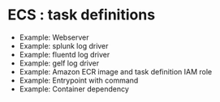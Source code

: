 # ECS : task definitions

- Example: Webserver
- Example: splunk log driver
- Example: fluentd log driver
- Example: gelf log driver
- Example: Amazon ECR image and task definition IAM role
- Example: Entrypoint with command
- Example: Container dependency